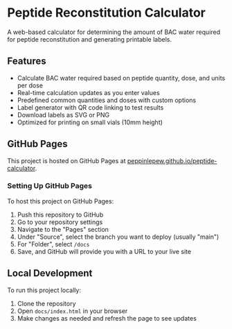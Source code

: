 # Peptide Reconstitution Calculator

A web-based calculator for determining the amount of BAC water required for peptide reconstitution and generating printable labels.

## Features

- Calculate BAC water required based on peptide quantity, dose, and units per dose
- Real-time calculation updates as you enter values
- Predefined common quantities and doses with custom options
- Label generator with QR code linking to test results
- Download labels as SVG or PNG
- Optimized for printing on small vials (10mm height)

## GitHub Pages

This project is hosted on GitHub Pages at [peppinlepew.github.io/peptide-calculator](https://peppinlepew.github.io/peptide-calculator).

### Setting Up GitHub Pages

To host this project on GitHub Pages:

1. Push this repository to GitHub
2. Go to your repository settings
3. Navigate to the "Pages" section
4. Under "Source", select the branch you want to deploy (usually "main")
5. For "Folder", select `/docs` 
6. Save, and GitHub will provide you with a URL to your live site

## Local Development

To run this project locally:

1. Clone the repository
2. Open `docs/index.html` in your browser
3. Make changes as needed and refresh the page to see updates 